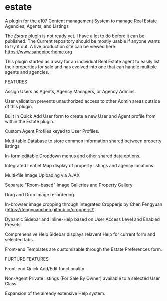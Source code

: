 # estate
A plugin for the e107 Content management System to manage Real Estate Agencies, Agents, and Listings

The _Estate_ plugin is not ready yet. I have a lot to do before it can be published. The Current repository should be mostly usable if anyone wants to try it out. A live production site can be viewed here https://www.sandpiperhome.org

This plugin started as a way for an individual Real Estate agent to easily list their properties for sale and has evolved into one that can handle multiple agents and agencies. 



FEATURES

Assign Users as Agents, Agency Managers, or Agency Admins.

User validation prevents unauthorized access to other Admin areas outside of this plugin.

Built In Quick Add User form to create a new User and Agent profile from within the Estate plugin.

Custom Agent Profiles keyed to User Profiles.

Muti-table Database to store common information shared between property listings

In-form editable Dropdown menus and other shared data options.

Integrated Leaflet Map display of property listings and agency locations.

Multi-file Image Uploading via AJAX

Separate "Room-based" Image Galleries and Property Gallery

Drag and Drop Image re-ordering.

In-browser image cropping through integrated Cropperjs by Chen Fengyuan (https://fengyuanchen.github.io/cropperjs/).

Dynamic Sidebar and Inline-Help based on User Access Level and Enabled Presets. 

Comprehensive Help Sidebar displays relavent Help for current form and selected tabs.

Front-end Templates are customizable through the Estate Preferences form.



FURTURE FEATURES

Front-end Quick Add/Edit functionality

Non-Agent Private listings (For Sale By Owner) available to a selected User Class

Expansion of the already extensive Help system.
